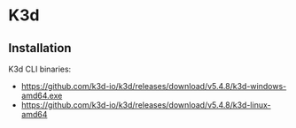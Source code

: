 # K3d

## Installation

K3d CLI binaries:

- <https://github.com/k3d-io/k3d/releases/download/v5.4.8/k3d-windows-amd64.exe>
- <https://github.com/k3d-io/k3d/releases/download/v5.4.8/k3d-linux-amd64>
